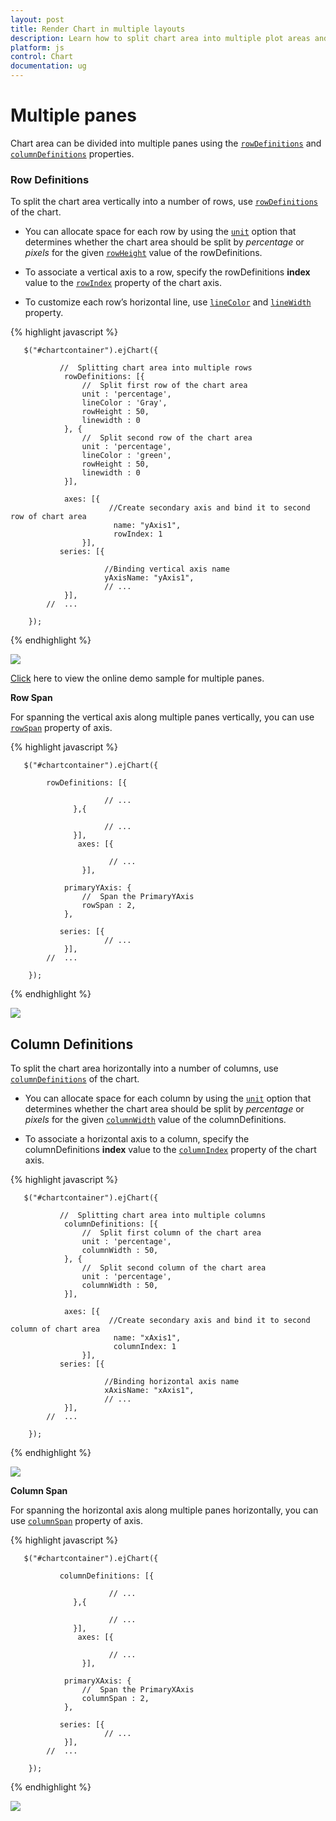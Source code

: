 ```yaml
---
layout: post
title: Render Chart in multiple layouts
description: Learn how to split chart area into multiple plot areas and render different types of series in each area.                    
platform: js
control: Chart
documentation: ug
---
```


# Multiple panes

Chart area can be divided into multiple panes using the [`rowDefinitions`](../api/ejchart.html#members:rowdefinitions) and [`columnDefinitions`](../api/ejchart.html#members:rowdefinitions) properties.

### Row Definitions

To split the chart area vertically into a number of rows, use [`rowDefinitions`](../api/ejchart.html#members:rowdefinitions) of the chart. 

* You can allocate space for each row by using the [`unit`](../api/ejchart.html#members:rowdefinitions-unit) option that determines whether the chart area should be split by *percentage* or *pixels* for the given [`rowHeight`](../api/ejchart.html#members:rowdefinitions-rowheight) value of the rowDefinitions.
 
* To associate a vertical axis to a row, specify the rowDefinitions **index** value to the [`rowIndex`](../api/ejchart.html#members:primaryyaxis-rowindex) property of the chart axis.

* To customize each row’s horizontal line, use [`lineColor`](../api/ejchart.html#members:rowdefinitions-linecolor) and [`lineWidth`](../api/ejchart.html#members:rowdefinitions-linewidth) property.


{% highlight javascript %}


       $("#chartcontainer").ejChart({
                    
               //  Splitting chart area into multiple rows
                rowDefinitions: [{
                    //  Split first row of the chart area
                    unit : 'percentage',                 
                    lineColor : 'Gray',
                    rowHeight : 50,
                    linewidth : 0
                }, {
                    //  Split second row of the chart area
                    unit : 'percentage',                 
                    lineColor : 'green',
                    rowHeight : 50,
                    linewidth : 0
                }],

                axes: [{
                          //Create secondary axis and bind it to second row of chart area
                           name: "yAxis1",
                           rowIndex: 1
                    }],   
               series: [{

                         //Binding vertical axis name
                         yAxisName: "yAxis1",
                         // ...
                }],        
            //  ...

        });


{% endhighlight %}

![](/js/Chart/Multiple-Panes_images/Multiple-Panes_img1.png)


[Click](http://js.syncfusion.com/demos/web/#!/azure/chart/chartaxes/multipleaxes) here to view the online demo sample for multiple panes.


**Row Span**

For spanning the vertical axis along multiple panes vertically, you can use [`rowSpan`](../api/ejchart.html#members:primaryyaxis-rowspan) property of axis. 

{% highlight javascript %}


       $("#chartcontainer").ejChart({
                    
            rowDefinitions: [{

                         // ...
                  },{

                         // ...
                  }],
                   axes: [{

                          // ...
                    }],

                primaryYAxis: {
                    //  Span the PrimaryYAxis                    
                    rowSpan : 2,
                }, 

               series: [{
                         // ...
                }],        
            //  ...

        });


{% endhighlight %}

![](/js/Chart/Multiple-Panes_images/Multiple-Panes_img2.png)

## Column Definitions

To split the chart area horizontally into a number of columns, use [`columnDefinitions`](../api/ejchart.html#members:columndefinitions) of the chart.

* You can allocate space for each column by using the [`unit`](../api/ejchart.html#members:columndefinitions-unit) option that determines whether the chart area should be split by *percentage* or *pixels* for the given [`columnWidth`](../api/ejchart.html#members:columndefinitions-columnwidth) value of the columnDefinitions.
 
* To associate a horizontal axis to a column, specify the columnDefinitions **index** value to the [`columnIndex`](../api/ejchart.html#members:primaryxaxis-columnindex) property of the chart axis.
 
{% highlight javascript %}

 
       $("#chartcontainer").ejChart({
                    
               //  Splitting chart area into multiple columns
                columnDefinitions: [{
                    //  Split first column of the chart area
                    unit : 'percentage', 
                    columnWidth : 50,
                }, {
                    //  Split second column of the chart area
                    unit : 'percentage',                 
                    columnWidth : 50,
                }],

                axes: [{
                          //Create secondary axis and bind it to second column of chart area 
                           name: "xAxis1",
                           columnIndex: 1
                    }],   
               series: [{

                         //Binding horizontal axis name
                         xAxisName: "xAxis1",
                         // ...
                }],        
            //  ...

        });


{% endhighlight %}

![](/js/Chart/Multiple-Panes_images/Multiple-Panes_img3.png)


**Column Span**

For spanning the horizontal axis along multiple panes horizontally, you can use [`columnSpan`](../api/ejchart.html#members:primaryxaxis-columnspan) property of axis. 

{% highlight javascript %}

 
       $("#chartcontainer").ejChart({
                    
               columnDefinitions: [{

                          // ...
                  },{

                          // ...
                  }],
                   axes: [{

                          // ...
                    }],

                primaryXAxis: {
                    //  Span the PrimaryXAxis                    
                    columnSpan : 2,
                }, 

               series: [{
                         // ...
                }],        
            //  ...

        });


{% endhighlight %}

![](/js/Chart/Multiple-Panes_images/Multiple-Panes_img4.png)
